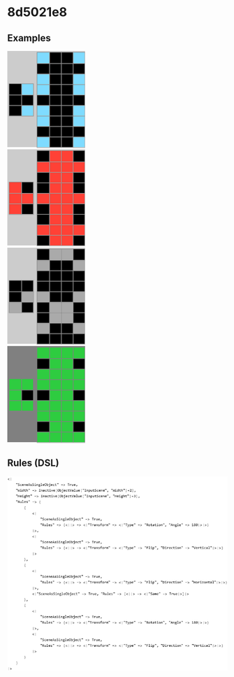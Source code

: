 # 8d5021e8

## Examples

![ARC examples for 8d5021e8](examples.png?raw=true)

## Rules (DSL)

![DSL rules for 8d5021e8](rules.png?raw=true)

